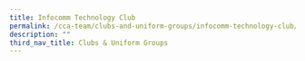 ```yaml
---
title: Infocomm Technology Club
permalink: /cca-team/clubs-and-uniform-groups/infocomm-technology-club/permalink/
description: ""
third_nav_title: Clubs & Uniform Groups
---
```

